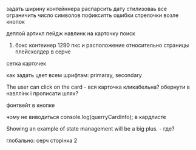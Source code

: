 задать ширину контейннера
распарсить дату
стилизоваь все
ограничить число символов
пофикситть ошибки
стрелочки возле кнопок
<!-- отобразить к-во карточек -->


деплой
артикл пейдж
навлинк на карточку
поиск





1. бокс контеинер 1290 пкс и расположение относительно страницы
плейсхолдер в серче

сетка карточек

как задать цвет всем шрифтам: primaray, secondary


The user can click on the card  - вся карточка кликабельна? обернути в навллінк і прописати шлях?

фонтвейт в кнопке

чому не виводиться  console.log(querryCardInfo); в кардлисте

Showing an example of state management will be a big plus.  - где?





глобально:
серч
сторінка 2 